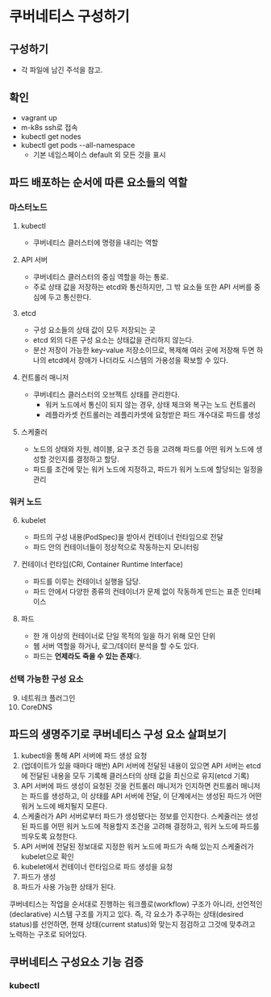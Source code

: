 # 쿠버네티스 구성하기

## 구성하기
- 각 파일에 남긴 주석을 참고.

## 확인
- vagrant up
- m-k8s ssh로 접속
- kubectl get nodes
- kubectl get pods --all-namespace
  - 기본 네임스페이스 default 외 모든 것을 표시

## 파드 배포하는 순서에 따른 요소들의 역할

### 마스터노드
1. kubectl
   - 쿠버네티스 클러스터에 명령을 내리는 역할
2. API 서버
   - 쿠버네티스 클러스터의 중심 역할을 하는 통로.
   - 주로 상태 값을 저장하는 etcd와 통신하지만, 그 밖 요소들 또한 API 서버를 중심에 두고 통신한다.
3. etcd
   - 구성 요소들의 상태 값이 모두 저장되는 곳
   - etcd 외의 다른 구성 요소는 상태값을 관리하지 않는다.
   - 분산 저장이 가능한 key-value 저장소이므로, 복제해 여러 곳에 저장해 두면 하나의 etcd에서 장애가 나더라도 시스템의 가용성을 확보할 수 있다.

4. 컨트롤러 매니저
   - 쿠버네티스 클러스터의 오브젝트 상태를 관리한다.
     - 워커 노드에서 통신이 되지 않는 경우, 상태 체크와 복구는 노드 컨트롤러
     - 레플라카셋 컨트롤러는 레플리카셋에 요청받은 파드 개수대로 파드를 생성

5. 스케줄러
   - 노드의 상태와 자원, 레이블, 요구 조건 등을 고려해 파드를 어떤 워커 노드에 생성할 것인지를 결정하고 할당.
   - 파드를 조건에 맞는 워커 노드에 지정하고, 파드가 워커 노드에 할당되는 일정을 관리

### 워커 노드

6. kubelet
   - 파드의 구성 내용(PodSpec)을 받아서 컨테이너 런타임으로 전달
   - 파드 안의 컨테이너들이 정상적으로 작동하는지 모니터링

7. 컨테이너 런타임(CRI, Container Runtime Interface)
   - 파드를 이루는 컨테이너 실행을 담당.
   - 파드 안에서 다양한 종류의 컨테이너가 문제 없이 작동하게 만드는 표준 인터페이스

8. 파드
   - 한 개 이상의 컨테이너로 단일 목적의 일을 하기 위해 모인 단위
   - 웹 서버 역할을 하거나, 로그/데이터 분석을 할 수도 있다.
   - 파드는 **언제라도 죽을 수 있는 존재**다.
 

### 선택 가능한 구성 요소

9. 네트워크 플러그인
10. CoreDNS

## 파드의 생명주기로 쿠버네티스 구성 요소 살펴보기

1. kubectl을 통해 API 서버에 파드 생성 요청
2. (업데이트가 있을 때마다 매번) API 서버에 전달된 내용이 있으면 API 서버는 etcd에 전달된 내용을 모두 기록해 클러스터의 상태 값을 최신으로 유지(etcd 기록)
3. API 서버에 파드 생성이 요청된 것을 컨트롤러 매니저가 인지하면 컨트롤러 매니저는 파드를 생성하고, 이 상태를 API 서버에 전달, 이 단계에서는 생성된 파드가 어떤 워커 노드에 배치될지 모른다.
4. 스케줄러가 API 서버로부터 파드가 생성됐다는 정보를 인지한다. 스케줄러는 생성된 파드를 어떤 워커 노드에 적용할지 조건을 고려해 결정하고, 워커 노드에 파드를 띄우도록 요청한다.
5. API 서버에 전달된 정보대로 지정한 워커 노드에 파드가 속해 있는지 스케줄러가 kubelet으로 확인
6. kubelet에서 컨테이너 런타임으로 파드 생성을 요청
7. 파드가 생성
8. 파드가 사용 가능한 상태가 된다.

쿠버네티스는 작업을 순서대로 진행하는 워크플로(workflow) 구조가 아니라,
선언적인(declarative) 시스템 구조를 가지고 있다. 즉, 각 요소가 추구하는 상태(desired status)를 선언하면, 현재 상태(current status)와 맞는지 점검하고 그것에 맞추려고 노력하는 구조로 되어있다.

## 쿠버네티스 구성요소 기능 검증

### kubectl
